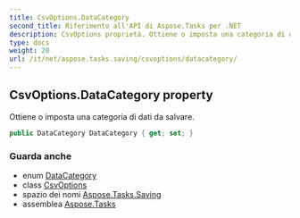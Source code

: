 ```yaml
---
title: CsvOptions.DataCategory
second_title: Riferimento all'API di Aspose.Tasks per .NET
description: CsvOptions proprietà. Ottiene o imposta una categoria di dati da salvare.
type: docs
weight: 20
url: /it/net/aspose.tasks.saving/csvoptions/datacategory/
---
```

## CsvOptions.DataCategory property

Ottiene o imposta una categoria di dati da salvare.

```csharp
public DataCategory DataCategory { get; set; }
```

### Guarda anche

* enum [DataCategory](../../datacategory/)
* class [CsvOptions](../)
* spazio dei nomi [Aspose.Tasks.Saving](../../csvoptions/)
* assemblea [Aspose.Tasks](../../../)


